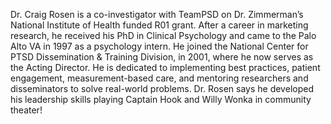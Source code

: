 Dr. Craig Rosen is a co-investigator with TeamPSD on Dr. Zimmerman’s National Institute of Health funded R01 grant. After a career in marketing research, he received his PhD in Clinical Psychology and came to the Palo Alto VA in 1997 as a psychology intern. He joined the National Center for PTSD Dissemination & Training Division, in 2001, where he now serves as the Acting Director. He is dedicated to implementing best practices, patient engagement, measurement-based care, and mentoring researchers and disseminators to solve real-world problems. Dr. Rosen says he developed his leadership skills playing Captain Hook and Willy Wonka in community theater! 

